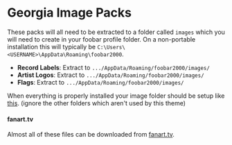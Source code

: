 # Georgia Image Packs

These packs will all need to be extracted to a folder called `images` which you will need to create in your foobar profile folder. On a non-portable installation this will typically be `C:\Users\<USERNAME>\AppData\Roaming\foobar2000`.

* **Record Labels**: Extract to `.../AppData/Roaming/foobar2000/images/`
* **Artist Logos**: Extract to `.../AppData/Roaming/foobar2000/images/`
* **Flags**: Extract to `.../AppData/Roaming/foobar2000/images/`

When everything is properly installed your image folder should be setup like [this](https://i.imgur.com/MU6sps1.png). (ignore the other folders which aren't used by this theme)

#### fanart.tv

Almost all of these files can be downloaded from [fanart.tv](https://fanart.tv).